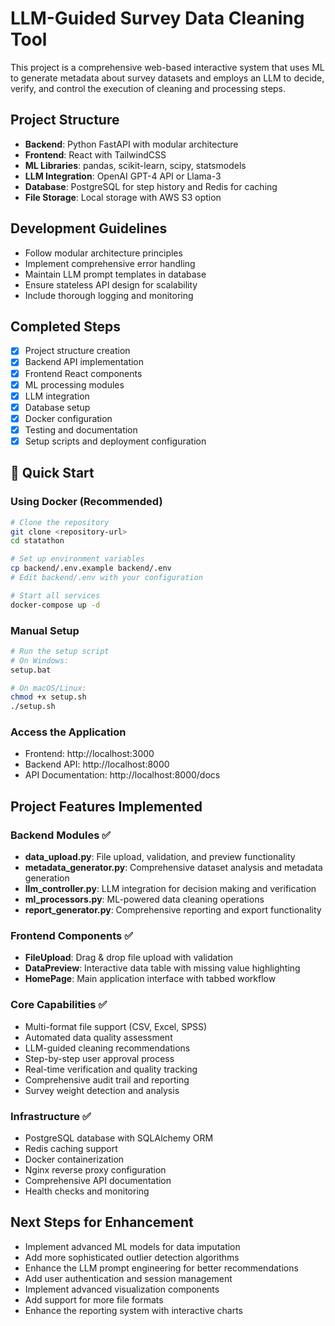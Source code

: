 # LLM-Guided Survey Data Cleaning Tool

This project is a comprehensive web-based interactive system that uses ML to generate metadata about survey datasets and employs an LLM to decide, verify, and control the execution of cleaning and processing steps.

## Project Structure

- **Backend**: Python FastAPI with modular architecture
- **Frontend**: React with TailwindCSS
- **ML Libraries**: pandas, scikit-learn, scipy, statsmodels
- **LLM Integration**: OpenAI GPT-4 API or Llama-3
- **Database**: PostgreSQL for step history and Redis for caching
- **File Storage**: Local storage with AWS S3 option

## Development Guidelines

- Follow modular architecture principles
- Implement comprehensive error handling
- Maintain LLM prompt templates in database
- Ensure stateless API design for scalability
- Include thorough logging and monitoring

## Completed Steps

- [x] Project structure creation
- [x] Backend API implementation
- [x] Frontend React components
- [x] ML processing modules
- [x] LLM integration
- [x] Database setup
- [x] Docker configuration
- [x] Testing and documentation
- [x] Setup scripts and deployment configuration

## 🚀 Quick Start

### Using Docker (Recommended)

```bash
# Clone the repository
git clone <repository-url>
cd statathon

# Set up environment variables
cp backend/.env.example backend/.env
# Edit backend/.env with your configuration

# Start all services
docker-compose up -d
```

### Manual Setup

```bash
# Run the setup script
# On Windows:
setup.bat

# On macOS/Linux:
chmod +x setup.sh
./setup.sh
```

### Access the Application

- Frontend: http://localhost:3000
- Backend API: http://localhost:8000
- API Documentation: http://localhost:8000/docs

## Project Features Implemented

### Backend Modules ✅

- **data_upload.py**: File upload, validation, and preview functionality
- **metadata_generator.py**: Comprehensive dataset analysis and metadata generation
- **llm_controller.py**: LLM integration for decision making and verification
- **ml_processors.py**: ML-powered data cleaning operations
- **report_generator.py**: Comprehensive reporting and export functionality

### Frontend Components ✅

- **FileUpload**: Drag & drop file upload with validation
- **DataPreview**: Interactive data table with missing value highlighting
- **HomePage**: Main application interface with tabbed workflow

### Core Capabilities ✅

- Multi-format file support (CSV, Excel, SPSS)
- Automated data quality assessment
- LLM-guided cleaning recommendations
- Step-by-step user approval process
- Real-time verification and quality tracking
- Comprehensive audit trail and reporting
- Survey weight detection and analysis

### Infrastructure ✅

- PostgreSQL database with SQLAlchemy ORM
- Redis caching support
- Docker containerization
- Nginx reverse proxy configuration
- Comprehensive API documentation
- Health checks and monitoring

## Next Steps for Enhancement

- Implement advanced ML models for data imputation
- Add more sophisticated outlier detection algorithms
- Enhance the LLM prompt engineering for better recommendations
- Add user authentication and session management
- Implement advanced visualization components
- Add support for more file formats
- Enhance the reporting system with interactive charts

